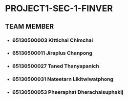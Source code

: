 # PROJECT1-SEC-1-FINVER
## TEAM MEMBER
- ###  65130500003 Kittichai Chimchai
- ###  65130500011 Jiraplus Chanpong
- ###  65130500027 Taned Thanyapanich
- ###  65130500031 Nateetarn Likitwiwatphong
- ###  65130500053 Pheeraphat Dherachaisuphakij
